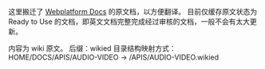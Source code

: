 这里搬迁了 [Webplatform Docs] 的原文档，以方便翻译。
目前仅缓存原文状态为 Ready to Use 的文档，即英文文档完整完成经过审核的文档，一般不会有太大更新。

[Webplatform Docs]: [docs.webplatform.org]

内容为 wiki 原文。
后缀：wikied
目录结构映射方式：HOME/DOCS/APIS/AUDIO-VIDEO -> /APIS/AUDIO-VIDEO.wikied
